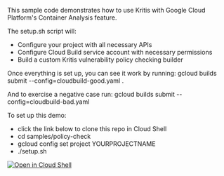 This sample code demonstrates how to use Kritis with Google Cloud Platform's
Container Analysis feature.

The setup.sh script will:
- Configure your project with all necessary APIs
- Configure Cloud Build service account with necessary permissions
- Build a custom Kritis vulnerability policy checking builder

Once everything is set up, you can see it work by running:
gcloud builds submit --config=cloudbuild-good.yaml .

And to exercise a negative case run:
gcloud builds submit --config=cloudbuild-bad.yaml

To set up this demo:
- click the link below to clone this repo in Cloud Shell
- cd samples/policy-check
- gcloud config set project YOURPROJECTNAME
- ./setup.sh

[![Open in Cloud Shell](https://gstatic.com/cloudssh/images/open-btn.svg)](https://ssh.cloud.google.com/cloudshell/editor?cloudshell_git_repo=https%3A%2F%2Fgithub.com%2Fdonmccasland%2Fkritis.git)
